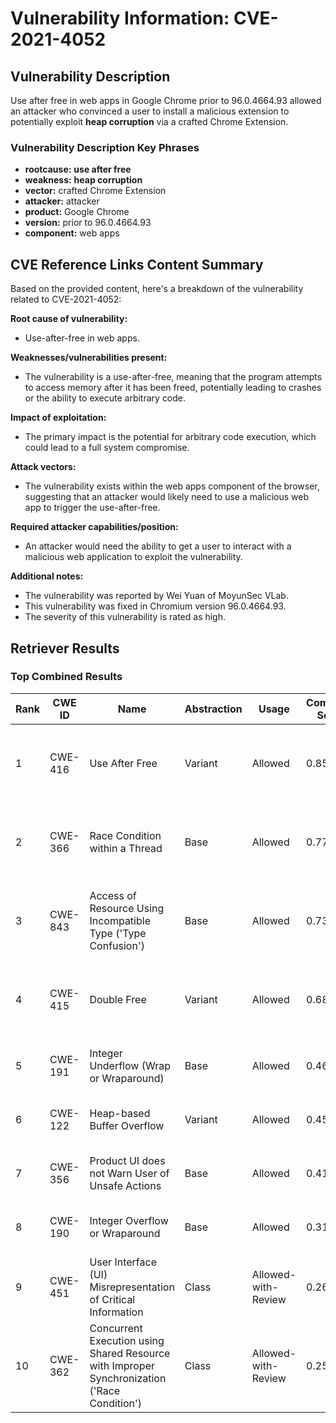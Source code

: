 # Vulnerability Information: CVE-2021-4052

## Vulnerability Description
Use after free in web apps in Google Chrome prior to 96.0.4664.93 allowed an attacker who convinced a user to install a malicious extension to potentially exploit **heap corruption** via a crafted Chrome Extension.

### Vulnerability Description Key Phrases
- **rootcause:** **use after free**
- **weakness:** **heap corruption**
- **vector:** crafted Chrome Extension
- **attacker:** attacker
- **product:** Google Chrome
- **version:** prior to 96.0.4664.93
- **component:** web apps

## CVE Reference Links Content Summary
Based on the provided content, here's a breakdown of the vulnerability related to CVE-2021-4052:

**Root cause of vulnerability:**
- Use-after-free in web apps.

**Weaknesses/vulnerabilities present:**
- The vulnerability is a use-after-free, meaning that the program attempts to access memory after it has been freed, potentially leading to crashes or the ability to execute arbitrary code.

**Impact of exploitation:**
- The primary impact is the potential for arbitrary code execution, which could lead to a full system compromise.

**Attack vectors:**
- The vulnerability exists within the web apps component of the browser, suggesting that an attacker would likely need to use a malicious web app to trigger the use-after-free.

**Required attacker capabilities/position:**
- An attacker would need the ability to get a user to interact with a malicious web application to exploit the vulnerability.

**Additional notes:**
- The vulnerability was reported by Wei Yuan of MoyunSec VLab.
- This vulnerability was fixed in Chromium version 96.0.4664.93.
- The severity of this vulnerability is rated as high.

## Retriever Results

### Top Combined Results

| Rank | CWE ID | Name | Abstraction | Usage | Combined Score | Retrievers | Individual Scores |
|------|--------|------|-------------|-------|---------------|------------|-------------------|
| 1 | CWE-416 | Use After Free | Variant | Allowed | 0.8571 | dense, sparse, graph | dense: 0.637, sparse: 0.554, graph: 0.819 |
| 2 | CWE-366 | Race Condition within a Thread | Base | Allowed | 0.7779 | dense, sparse, graph | dense: 0.580, sparse: 0.474, graph: 0.606 |
| 3 | CWE-843 | Access of Resource Using Incompatible Type ('Type Confusion') | Base | Allowed | 0.7354 | dense, sparse, graph | dense: 0.491, sparse: 0.428, graph: 0.686 |
| 4 | CWE-415 | Double Free | Variant | Allowed | 0.6808 | dense, sparse, graph | dense: 0.522, sparse: 0.327, graph: 0.809 |
| 5 | CWE-191 | Integer Underflow (Wrap or Wraparound) | Base | Allowed | 0.4621 | sparse, graph | sparse: 0.335, graph: 0.757 |
| 6 | CWE-122 | Heap-based Buffer Overflow | Variant | Allowed | 0.4509 | dense, sparse | dense: 0.510, sparse: 0.408 |
| 7 | CWE-356 | Product UI does not Warn User of Unsafe Actions | Base | Allowed | 0.4150 | dense, sparse | dense: 0.518, sparse: 0.272 |
| 8 | CWE-190 | Integer Overflow or Wraparound | Base | Allowed | 0.3121 | sparse, graph | sparse: 0.170, graph: 0.602 |
| 9 | CWE-451 | User Interface (UI) Misrepresentation of Critical Information | Class | Allowed-with-Review | 0.2635 | dense, sparse | dense: 0.521, sparse: 0.328 |
| 10 | CWE-362 | Concurrent Execution using Shared Resource with Improper Synchronization ('Race Condition') | Class | Allowed-with-Review | 0.2501 | dense, sparse | dense: 0.479, sparse: 0.325 |

